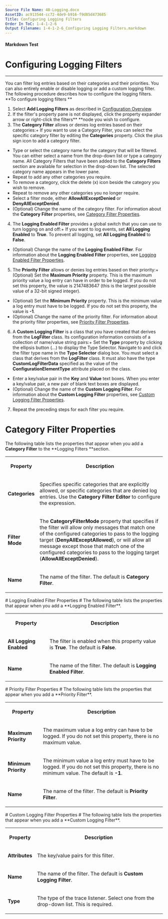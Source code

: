 ```yaml
---
Source File Name: 40-Logging.docx
AssetID: ac913544-cc72-4de9-b916-f9d85d473685
Title: Configuring Logging Filters
Order In ToC: 1-4-1-2-6
Output Filename: 1-4-1-2-6_Configuring Logging Filters.markdown
---
```


#### Markdown Test ####
# Configuring Logging Filters #
----------

You can filter log entries based on their categories and their priorities. You can also entirely enable or disable logging or add a custom logging filter. The following procedure describes how to configure the logging filters.  
<a name="config_filters" href="#" xmlns:xlink="http://www.w3.org/1999/xlink"><span /></a>**To configure logging filters **

1. Select **Add Logging Filters** as described in <a href="test-markdown_3a6ba613-78b1-4b24-b226-55e368e41554.html" xmlns:dt="uuid:C2F41010-65B3-11d1-A29F-00AA00C14882" xmlns:xlink="http://www.w3.org/1999/xlink" xmlns:MSHelp="http://msdn.microsoft.com/mshelp">Configuration Overview</a>. 
2. If the filter's property pane is not displayed, click the property expander arrow or right-click the filters** **node you wish to configure.
3. The **Category Filter** allows or denies log entries based on their categories:+ If you want to use a Category Filter, you can select the specific category filter by editing the **Categories** property. Click the plus sign icon to add a category filter. 
+ Type or select the category name for the category that will be filtered. You can either select a name from the drop-down list or type a category name. All Category Filters that have been added to the **Category Filters** section are available for selection in the drop-down list. The selected category name appears in the lower pane. 
+ Repeat to add any other categories you require.
+ To remove a category, click the delete (x) icon beside the category you wish to remove. 
+ Repeat to remove any other categories you no longer require.
+ Select a filter mode, either **AllowAllExceptDenied** or **DenyAllExceptDenied**.
+  (Optional) Change the name of the category filter. For information about the **Category** **Filter** properties, see <a href="#filter_category" xmlns:dt="uuid:C2F41010-65B3-11d1-A29F-00AA00C14882" xmlns:xlink="http://www.w3.org/1999/xlink" xmlns:MSHelp="http://msdn.microsoft.com/mshelp">Category Filter Properties</a>.

4. The **Logging Enabled Filter** provides a global switch that you can use to turn logging on and off:+ If you want to log events, set **All Logging Enabled** to **True**. To prevent all logging, set **All Logging Enabled** to **False**.
+ (Optional) Change the name of the **Logging Enabled Filter**. For information about the **Logging Enabled Filter** properties, see <a href="#filter_logenabled" xmlns:dt="uuid:C2F41010-65B3-11d1-A29F-00AA00C14882" xmlns:xlink="http://www.w3.org/1999/xlink" xmlns:MSHelp="http://msdn.microsoft.com/mshelp">Logging Enabled Filter Properties</a>.

5. The **Priority Filter** allows or denies log entries based on their priority:+ (Optional) Set the **Maximum Priority** property. This is the maximum priority value a log entry can have in order to be logged. If you do not set this property, the value is 2147483647 (this is the largest possible value of a 32-bit signed integer). 
+ (Optional) Set the **Minimum Priority** property. This is the minimum value a log entry must have to be logged. If you do not set this property, the value is **-1**.
+ (Optional) Change the name of the priority filter. For information about the priority filter properties, see <a href="#filter_priority" xmlns:dt="uuid:C2F41010-65B3-11d1-A29F-00AA00C14882" xmlns:xlink="http://www.w3.org/1999/xlink" xmlns:MSHelp="http://msdn.microsoft.com/mshelp">Priority Filter Properties</a>.

6. A **Custom Logging Filter** is a class that you have created that derives from the **LogFilter** class. Its configuration information consists of a collection of name/value string pairs:+ Set the **Type** property by clicking the ellipsis button (...) to display the Type Selector. Navigate to and click the filter type name in the **Type Selector** dialog box. You must select a class that derives from the **LogFilter** class. It must also have the type **CustomLogFilterData** specified as the value of the **ConfigurationElementType** attribute placed on the class.
+ Enter a key/value pair in the **Key** and **Value** text boxes. When you enter a key/value pair, a new pair of blank text boxes are displayed. 
+  (Optional) Change the name of the **Custom Logging Filter**. For information about the **Custom Logging Filter** properties, see <a href="#filter_custom" xmlns:dt="uuid:C2F41010-65B3-11d1-A29F-00AA00C14882" xmlns:xlink="http://www.w3.org/1999/xlink" xmlns:MSHelp="http://msdn.microsoft.com/mshelp">Custom Logging Filter Properties</a>.

7. Repeat the preceding steps for each filter you require. 

# Category Filter Properties #
<a name="filter_category" href="#" xmlns:xlink="http://www.w3.org/1999/xlink"><span /></a>The following table lists the properties that appear when you add a **Category Filter** to the **Logging Filters **section.  
<table xmlns:xlink="http://www.w3.org/1999/xlink"><tr><th><p><b>Property</b></p></th><th><p><b>Description</b></p></th></tr><tr><td><p><b>Categories</b></p></td><td><p>Specifies specific categories that are explicitly allowed, or specific categories that are denied log entries. Use the <b>Category Filter Editor</b> to configure the expression.</p></td></tr><tr><td><p><b>Filter Mode</b></p></td><td><p>The <b>CategoryFilterMode</b> property that specifies if the filter will allow only messages that match one of the configured categories to pass to the logging target (<b>DenyAllExceptAllowed</b>), or will allow all message except those that match one of the configured categories to pass to the logging target (<b>AllowAllExceptDenied</b>).</p></td></tr><tr><td><p><b>Name</b></p></td><td><p>The name of the filter. The default is <b>Category Filter</b>.</p></td></tr></table>
# Logging Enabled Filter Properties #
<a name="filter_logenabled" href="#" xmlns:xlink="http://www.w3.org/1999/xlink"><span /></a>The following table lists the properties that appear when you add a **Logging Enabled Filter**.  
<table xmlns:xlink="http://www.w3.org/1999/xlink"><tr><th><p><b>Property</b></p></th><th><p><b>Description</b></p></th></tr><tr><td><p><b>All Logging Enabled</b></p></td><td><p>The filter is enabled when this property value is <b>True</b>. The default is <b>False</b>.</p></td></tr><tr><td><p><b>Name</b></p></td><td><p>The name of the filter. The default is <b>Logging Enabled Filter</b>.</p></td></tr></table>
# Priority Filter Properties #
<a name="filter_priority" href="#" xmlns:xlink="http://www.w3.org/1999/xlink"><span /></a>The following table lists the properties that appear when you add a **Priority Filter**.  
<table xmlns:xlink="http://www.w3.org/1999/xlink"><tr><th><p><b>Property</b></p></th><th><p><b>Description</b></p></th></tr><tr><td><p><b>Maximum Priority</b></p></td><td><p>The maximum value a log entry can have to be logged. If you do not set this property, there is no maximum value.</p></td></tr><tr><td><p><b>Minimum Priority</b></p></td><td><p>The minimum value a log entry must have to be logged. If you do not set this property, there is no minimum value. The default is <b>-1</b>.</p></td></tr><tr><td><p><b>Name</b></p></td><td><p>The name of the filter. The default is <b>Priority Filter</b>.</p></td></tr></table>
# Custom Logging Filter Properties #
<a name="filter_custom" href="#" xmlns:xlink="http://www.w3.org/1999/xlink"><span /></a>The following table lists the properties that appear when you add a **Custom Logging Filter**.  
<table xmlns:xlink="http://www.w3.org/1999/xlink"><tr><th><p><b>Property</b></p></th><th><p><b>Description</b></p></th></tr><tr><td><p><b>Attributes</b></p></td><td><p>The key/value pairs for this filter.</p></td></tr><tr><td><p><b>Name</b></p></td><td><p>The name of the filter. The default is <b>Custom Logging Filter</b>.</p></td></tr><tr><td><p><b>Type</b></p></td><td><p>The type of the trace listener. Select one from the drop-down list. This is required.</p></td></tr></table><a name="loggingblock" href="#" xmlns:xlink="http://www.w3.org/1999/xlink"><span /></a>
